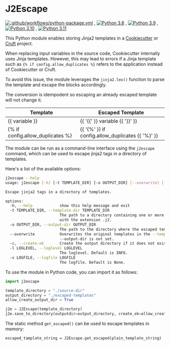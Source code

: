 # J2Escape

[![.github/workflows/python-package.yml](https://github.com/jifox/j2escape/actions/workflows/python-package.yml/badge.svg?branch=main)](https://github.com/jifox/j2escape/actions/workflows/python-package.yml)
, [![Python 3.8](https://img.shields.io/badge/python-3.8-blue.svg)](https://www.python.org/downloads/release/python-380/)
, [![Python 3.9](https://img.shields.io/badge/python-3.9-blue.svg)](https://www.python.org/downloads/release/python-390/)
, [![Python 3.10](https://img.shields.io/badge/python-3.10-blue.svg)](https://www.python.org/downloads/release/python-310/)
, [![Python 3.11](https://img.shields.io/badge/python-3.11-blue.svg)](https://www.python.org/downloads/release/python-311/)


This Python module enables storing Jinja2 templates in a
[Cookiecutter](https://github.com/cookiecutter/cookiecutter)
or [Cruft](https://github.com/cruft/cruft) project.

When replacing input variables in the source code, Cookiecutter internally uses
Jinja templates. However, this may lead to errors if a Jinja template such
as `{% if config.allow_duplicates %}` refers to the application instead of Cookiecutter or Cruft.

To avoid this issue, the module leverages the `jinja2.lex()` function to parse the
template and escape the blocks accordingly.

The conversion is idempodent so escaping an already escaped template will not change it.

| Template | Escaped Template |
|---|---|
| {{ variable }} | {{ '{{' }} variable {{ '}}' }} |
| {% if config.allow_duplicates %} | {{ '{%' }} if config.allow_duplicates {{ '%}' }} |

The module can be run as a command-line interface using the `j2escape`
command, which can be used to escape jinja2 tags in a directory of templates.

Here's a list of the available options:

```bash
j2escape --help
usage: j2escape [-h] [-t TEMPLATE_DIR] [-o OUTPUT_DIR] [--overwrite] [-c] [-l LOGLEVEL] [-v LOGFILE]

Escape jinja2 tags in a directory of templates.

options:
  -h, --help            show this help message and exit
  -t TEMPLATE_DIR, --template-dir TEMPLATE_DIR
                        The path to a directory containing one or more files
                        with the extension .j2.
  -o OUTPUT_DIR, --output-dir OUTPUT_DIR
                        The path to the directory where the escaped templates should be saved.
  --overwrite           Overwrites the original templates in the --template-dir. Required if
                        --output-dir is not set.
  -c, --create-ok       Create the output directory if it does not exist.
  -l LOGLEVEL, --loglevel LOGLEVEL
                        The loglevel. Default is INFO.
  -v LOGFILE, --logfile LOGFILE
                        The logfile. Default is None.
```

To use the module in Python code, you can import it as follows:

```python
import j2escape

template_directory = "./source-dir"
output_directory = "./excaped-templates"
allow_create_output_dir = True

j2e = J2Escape(template_directory)
j2e.save_to_directory(outputdir=output_directory, create_ok=allow_create_output_dir)
```

The static method `get_escaped()` can be used to escape templates in memory:

`escaped_tamplate_string = J2Escape.get_escaped(plain_template_string)`
